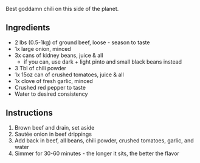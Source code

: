 Best goddamn chili on this side of the planet.

Ingredients
-----------
- 2 lbs (0.5-1kg) of ground beef, loose - season to taste
- 1x large onion, minced
- 3x cans of kidney beans, juice & all
  - if you can, use dark + light pinto and small black beans instead
- 3 Tbl of chili powder
- 1x 15oz can of crushed tomatoes, juice & all
- 1x clove of fresh garlic, minced
- Crushed red pepper to taste
- Water to desired consistency

Instructions
------------
1. Brown beef and drain, set aside
2. Sautée onion in beef drippings
3. Add back in beef, all beans, chili powder, crushed tomatoes, garlic, and water
4. Simmer for 30-60 minutes - the longer it sits, the better the flavor
